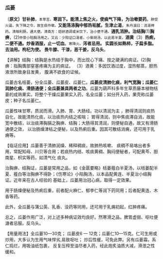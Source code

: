 ### 瓜蒌

〔**原文〕甘补肺**，<small>本草苦。</small>**寒润下。能清上焦之火，使痰气下降，为治嗽要药**。<small>肺受火逼，失下降之令，故生痰作嗽。</small>**又能荡涤胸中郁热垢腻，生津止渴**，<small>朱丹溪曰：消渴神药。清咽利肠，通大便。清斋方：焙研酒调或米饮下，治小便不通。</small>**通乳消肿。治结胸**(1)**胸痹**，(2)<small>仲景小陷胸汤用之。又云：少阳证口渴者，小柴胡汤，以此易半夏。</small>**酒黄**（3）**热痢，二便不通。炒香酒服，止一切血**。<small>寒降火。</small>**泻者忌用。 实圆长如熟柿，子扁多脂。去油用。枸杞为使。 畏牛膝、干漆，恶干姜，反乌头**。

【讲解】结胸：结胸是水热结于胸中，而出现心下痛、按之硬满的病证。(2)胸痹：指胸膺部窒塞疼痛为主的病证。 （3）酒黄：多因饮酒过度，湿热郁蒸，胆热液泄所致身目发黄， 腹满不欲食的证候。

瓜蒌古名栝蒌，分全瓜蒌、瓜蒌皮、瓜蒌仁。**瓜蒌皮清肺化痰，利气宽胸；瓜蒌仁润肺化痰、滑肠通便；全瓜蒌兼具两者之功**。瓜蒌为葫芦科多年生草质藤本植物栝蒌的成熟果实。将整个干燥瓜蒌果实入药，名全瓜蒌；如分开入药，果壳称瓜蒌皮；种子名瓜蒌仁。

瓜蒌性味甘寒，质润而滑。入肺、胃、大肠经。功以清润为主 ，肺得清润则痰热自化，故能清热化痰，以治痰热内结之咳喘； 胃得清润，则中焦痰滞自消，故能宽中散结，以治痰滞胸膈之胸痹、结胸；大肠得其清润，则便秘自通，故又有滑肠通便之效， 以治肠燥津枯之便秘，以及热痢后重。因其可散结消痈，还可用于乳痈等。

【临证应用】瓜蒌善于清肺润燥、稀释稠痰，故肺热咳嗽、 痰稠不易咯出者多用，常配知母、川贝等合用；若痰热内结、咳痰黄稠、胸闷便秘者，可配黄芩、胆南星、枳实等药，如清气化 痰丸。 

治胸痹、结胸证，瓜蒌是常用之品，如《金匮要略》栝蒌薤白半夏汤，以栝蒌配半夏、薤白等治胸痹不得卧；《伤寒论》小陷胸汤，以本品配黄连、半夏治小结胸证。近年来在古人经验的 基础上，瓜蒌用治冠心病，取得一定效果。

用于肠燥便秘及热痢后重，前者配火麻仁、郁李仁等润下药同用；后者配黄连、木香等药。

此外，全瓜蒌与蒲公英、乳香、没药等同用，还可用于乳痈初起，红肿疼痛。

总之，瓜蒌作用广泛，对上述多种病证效均良好。然寒滑之品，脾胃虚弱、呕吐便溏者忌服。反乌头。

【用量用法】全瓜蒌10—30克； 瓜蒌皮6 — 12克；瓜蒌仁10—15克。仁可生用或炒用，大多认为生用气味悍劣,易致呕吐； 炒后性缓，可免此弊。另有瓜蒌霜，系仁捣烂，用吸油纸包裹， 反复压榨至油尽者入药，经此炮炙油质大减，滑泄之性缓和。
